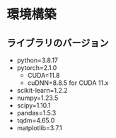 # 環境構築
## ライブラリのバージョン
- python=3.8.17
- pytorch=2.1.0
  - CUDA=11.8
  - cuDNN=8.8.5 for CUDA 11.x
- scikit-learn=1.2.2
- numpy=1.23.5
- scipy=1.10.1
- pandas=1.5.3
- tqdm=4.65.0
- matplotlib=3.7.1
